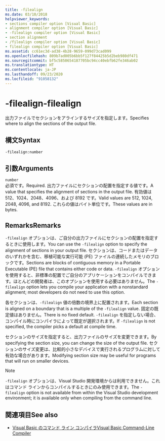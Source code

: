 ```yaml
---
title: -filealign
ms.date: 03/10/2018
helpviewer_keywords:
- sections compiler option [Visual Basic]
- alignment compiler option [Visual Basic]
- -filealign compiler option [Visual Basic]
- section alignment
- /filealign compiler option [Visual Basic]
- filealign compiler option [Visual Basic]
ms.assetid: cc61ec3d-ad38-4b28-9659-099d73cad099
ms.openlocfilehash: 809b7ad005b6bb5f127f84425b5d2beb980df471
ms.sourcegitcommit: bf5c5850654187705bc94cc40ebfb62fe346ab02
ms.translationtype: HT
ms.contentlocale: ja-JP
ms.lasthandoff: 09/23/2020
ms.locfileid: "91058132"
---
```

# <a name="-filealign"></a><span data-ttu-id="5cf89-102">-filealign</span><span class="sxs-lookup"><span data-stu-id="5cf89-102">-filealign</span></span>

<span data-ttu-id="5cf89-103">出力ファイルでセクションをアラインするサイズを指定します。</span><span class="sxs-lookup"><span data-stu-id="5cf89-103">Specifies where to align the sections of the output file.</span></span>  
  
## <a name="syntax"></a><span data-ttu-id="5cf89-104">構文</span><span class="sxs-lookup"><span data-stu-id="5cf89-104">Syntax</span></span>  
  
```console  
-filealign:number  
```  
  
## <a name="arguments"></a><span data-ttu-id="5cf89-105">引数</span><span class="sxs-lookup"><span data-stu-id="5cf89-105">Arguments</span></span>  

 `number`  
 <span data-ttu-id="5cf89-106">必須です。</span><span class="sxs-lookup"><span data-stu-id="5cf89-106">Required.</span></span> <span data-ttu-id="5cf89-107">出力ファイルにセクションの配置を指定する値です。</span><span class="sxs-lookup"><span data-stu-id="5cf89-107">A value that specifies the alignment of sections in the output file.</span></span> <span data-ttu-id="5cf89-108">有効値は 512、1024、2048、4096、および 8192 です。</span><span class="sxs-lookup"><span data-stu-id="5cf89-108">Valid values are 512, 1024, 2048, 4096, and 8192.</span></span> <span data-ttu-id="5cf89-109">これらの値はバイト単位です。</span><span class="sxs-lookup"><span data-stu-id="5cf89-109">These values are in bytes.</span></span>  
  
## <a name="remarks"></a><span data-ttu-id="5cf89-110">Remarks</span><span class="sxs-lookup"><span data-stu-id="5cf89-110">Remarks</span></span>  

 <span data-ttu-id="5cf89-111">`-filealign` オプションは、ご自分の出力ファイルにセクションの配置を指定するときに使用します。</span><span class="sxs-lookup"><span data-stu-id="5cf89-111">You can use the `-filealign` option to specify the alignment of sections in your output file.</span></span> <span data-ttu-id="5cf89-112">セクションは、コードまたはデータのいずれかを含む、移植可能な実行可能 (PE) ファイルの連続したメモリのブロックです。</span><span class="sxs-lookup"><span data-stu-id="5cf89-112">Sections are blocks of contiguous memory in a Portable Executable (PE) file that contains either code or data.</span></span> <span data-ttu-id="5cf89-113">`-filealign` オプションを使用すると、非標準の配置でご自分のアプリケーションをコンパイルできます。ほとんどの開発者は、このオプションを使用する必要はありません。</span><span class="sxs-lookup"><span data-stu-id="5cf89-113">The `-filealign` option lets you compile your application with a nonstandard alignment; most developers do not need to use this option.</span></span>  
  
 <span data-ttu-id="5cf89-114">各セクションは、`-filealign` 値の倍数の境界上に配置されます。</span><span class="sxs-lookup"><span data-stu-id="5cf89-114">Each section is aligned on a boundary that is a multiple of the `-filealign` value.</span></span> <span data-ttu-id="5cf89-115">固定の既定値はありません。</span><span class="sxs-lookup"><span data-stu-id="5cf89-115">There is no fixed default.</span></span> <span data-ttu-id="5cf89-116">`-filealign` を指定しない場合、コンパイル時にコンパイラによって既定が選択されます。</span><span class="sxs-lookup"><span data-stu-id="5cf89-116">If `-filealign` is not specified, the compiler picks a default at compile time.</span></span>  
  
 <span data-ttu-id="5cf89-117">セクションのサイズを指定すると、出力ファイルのサイズを変更できます。</span><span class="sxs-lookup"><span data-stu-id="5cf89-117">By specifying the section size, you can change the size of the output file.</span></span> <span data-ttu-id="5cf89-118">セクションのサイズ変更は、比較的小さなデバイスで実行されるプログラムに対して有効な場合があります。</span><span class="sxs-lookup"><span data-stu-id="5cf89-118">Modifying section size may be useful for programs that will run on smaller devices.</span></span>  
  
> [!NOTE]
> <span data-ttu-id="5cf89-119">`-filealign` オプションは、Visual Studio 開発環境からは利用できません。これはコマンド ラインからコンパイルするときにのみ使用できます。</span><span class="sxs-lookup"><span data-stu-id="5cf89-119">The `-filealign` option is not available from within the Visual Studio development environment; it is available only when compiling from the command line.</span></span>  
  
## <a name="see-also"></a><span data-ttu-id="5cf89-120">関連項目</span><span class="sxs-lookup"><span data-stu-id="5cf89-120">See also</span></span>

- [<span data-ttu-id="5cf89-121">Visual Basic のコマンド ライン コンパイラ</span><span class="sxs-lookup"><span data-stu-id="5cf89-121">Visual Basic Command-Line Compiler</span></span>](index.md)
